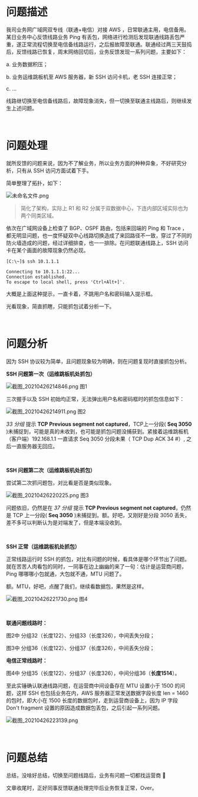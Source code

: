 # 问题描述
我司业务网广域网双专线（联通+电信）对接 AWS ，日常联通主用，电信备用。某日业务中心反馈线路业务 Ping 有丢包，网络进行检测后发现联通线路丢包严重，遂正常流程切换至电信备线路运行，之后报故障至联通。联通经过两三天鼓捣后，反馈线路已恢复，周末网络回切后，业务反馈发现一系列问题，主要如下：

a. 业务数据积压；

b. 业务运维跳板机至 AWS 服务器，新 SSH 访问卡机，老 SSH 连接正常；

c. ...

线路继切换至电信备线路后，故障现象消失，但一切换至联通主线路后，则继续发生上述问题。

<br/>

# 问题处理
就所反馈的问题来说，因为不了解业务，所以业务方面的种种异象，不好研究分析，只有从 SSH 访问方面试着下手。

简单整理了拓扑，如下：

![未命名文件.png](https://cdn.nlark.com/yuque/0/2021/png/2777842/1619442563362-0d09b16b-bc9d-4d62-8523-f17e9bd6873d.png#align=left&display=inline&height=910&margin=%5Bobject%20Object%5D&name=%E6%9C%AA%E5%91%BD%E5%90%8D%E6%96%87%E4%BB%B6.png&originHeight=910&originWidth=516&size=49939&status=done&style=none&width=516)
> 简化了架构，实际上 R1 和 R2 分属于双数据中心，下连内部区域实际也为两个同类区域。

依次在广域网设备上检查了 BGP、OSPF 路由，包括来回端的 Ping 和 Trace ，都无明显问题，也一度怀疑双中心线路切换造成了来回路径不一致，穿过了不同的防火墙造成的问题，经过详细排查，也一一排除。在问题联通线路上，SSH 访问卡在某个画面的故障现象仍然必现。
```shell
[C:\~]$ ssh 10.1.1.1

Connecting to 10.1.1.1:22...
Connection established.
To escape to local shell, press 'Ctrl+Alt+]'.
```
大概是上面这种提示，一直卡着，不跳用户名和密码输入提示框。


光看现象，简直抓瞎，只能抓包试着分析一下。

<br/>

# 问题分析
因为 SSH 协议较为简单，且问题现象较为明确，则在问题复现时直接抓包分析。

**SSH 问题第一次（运维跳板机处抓包）**

![截图_20210426214846.png](https://cdn.nlark.com/yuque/0/2021/png/2777842/1619444977374-d4e1b5ae-cef9-4a40-a091-be282cf32021.png#align=left&display=inline&height=422&margin=%5Bobject%20Object%5D&name=%E6%88%AA%E5%9B%BE_20210426214846.png&originHeight=422&originWidth=1409&size=67191&status=done&style=none&width=1409)
图1


三次握手以及 SSH 初始均正常，无法弹出用户名和密码框时的抓包信息如下：

![截图_20210426214911.png](https://cdn.nlark.com/yuque/0/2021/png/2777842/1619445033451-918af6c9-ab7e-4d06-a951-e02797128ec6.png#align=left&display=inline&height=636&margin=%5Bobject%20Object%5D&name=%E6%88%AA%E5%9B%BE_20210426214911.png&originHeight=636&originWidth=1493&size=115218&status=done&style=none&width=1493)
图2

_33 分组_ 提示 **TCP Previous segment not captured**，TCP上一分段( **Seq 3050** )未捕捉到，可能是真的未收到，也可能是抓包问题没捕获到。紧接着运维跳板机（客户端）192.168.1.1 一直请求 Seq 3050 分段未果（ TCP Dup ACK 34 #）, 之后一直服务器无回应。

<br/>

**SSH 问题第二次（运维跳板机处抓包）**

尝试第二次抓问题包，对比看是否是类似现象。

![截图_20210426220225.png](https://cdn.nlark.com/yuque/0/2021/png/2777842/1619445757705-e602e27e-c200-40d9-872b-0513489977fb.png#align=left&display=inline&height=502&margin=%5Bobject%20Object%5D&name=%E6%88%AA%E5%9B%BE_20210426220225.png&originHeight=502&originWidth=1499&size=87953&status=done&style=none&width=1499)
图3

问题依旧，仍然是在 _37 分组_ 提示 **TCP Previous segment not captured**，仍然是 TCP 上一分段( **Seq 3050** )未捕捉到。额。好吧，又刚好是分段 3050 丢失，差不多可以判断认为是对端发了，但是本端没收到。

<br/>

**SSH 正常（运维跳板机处抓包）**

正常线路运行时 SSH 的抓包，对比有问题的时候，看具体是哪个环节出了问题。就在苦苦人肉看包的同时，一同事在边上幽幽的来了一句：估计是运营商问题，Ping 哪哪哪小包就通，大包就不通，MTU 问题了。

额。MTU，好吧，点醒了我们，继续看数据包，果然是这样。

![截图_20210426221730.png](https://cdn.nlark.com/yuque/0/2021/png/2777842/1619446711749-98cd4eaa-f9e3-4625-819d-7ccfc56cfc1d.png#align=left&display=inline&height=319&margin=%5Bobject%20Object%5D&name=%E6%88%AA%E5%9B%BE_20210426221730.png&originHeight=319&originWidth=1202&size=49629&status=done&style=none&width=1202)
图4

<br/>

**联通问题线路时：**

图2中 分组32（长度122）、分组33（长度326），中间丢失分段；

图3中 分组36（长度122）、分组37（长度326），中间丢失分段；

**电信正常线路时：**

图4中 分组35（长度122）、分组37（长度326），中间分组36（**长度1514**）。

至此实锤确认联通线路问题，在运营商中间设备存在 MTU 设置小于 1500 的问题，这样 SSH 也包括业务在内，AWS 服务器正常发送数据字段长度 len = 1460 的包时，即大小在 1500 长度的数据包时，走到运营商设备上，因为 IP 字段 Don't fragment 设置的原因造成数据包丢包，之后引起一系列问题。

![截图_20210426223139.png](https://cdn.nlark.com/yuque/0/2021/png/2777842/1619447565908-9138d553-0ec9-4824-bfde-83ae48ff00bc.png#align=left&display=inline&height=219&margin=%5Bobject%20Object%5D&name=%E6%88%AA%E5%9B%BE_20210426223139.png&originHeight=219&originWidth=581&size=12428&status=done&style=none&width=581)

<br/>

# 问题总结
总结，没啥好总结，切换至问题线路后，业务有问题一切都找运营商 🤣

文章收尾时，正好同事反馈联通处理完毕后业务恢复正常，Over。
